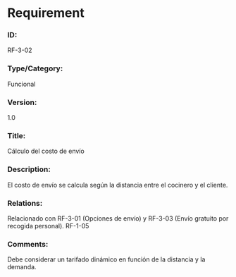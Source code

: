 # Requirement

### ID:
RF-3-02

### Type/Category:
Funcional

### Version:
1.0

### Title:
Cálculo del costo de envío

### Description:
El costo de envío se calcula según la distancia entre el cocinero y el cliente.

### Relations:
Relacionado con RF-3-01 (Opciones de envío) y RF-3-03 (Envío gratuito por recogida personal).
RF-1-05
### Comments:
Debe considerar un tarifado dinámico en función de la distancia y la demanda.
